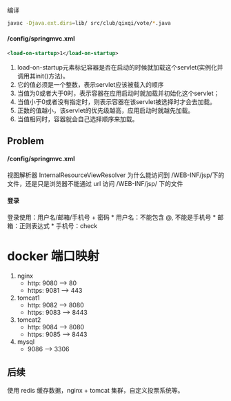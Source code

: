 编译 
```bash
javac -Djava.ext.dirs=lib/ src/club/qixqi/vote/*.java
```

#### /config/springmvc.xml
```xml
<load-on-startup>1</load-on-startup>
```
1. load-on-startup元素标记容器是否在启动的时候就加载这个servlet(实例化并调用其init()方法)。
2. 它的值必须是一个整数，表示servlet应该被载入的顺序
3. 当值为0或者大于0时，表示容器在应用启动时就加载并初始化这个servlet；
4. 当值小于0或者没有指定时，则表示容器在该servlet被选择时才会去加载。
5. 正数的值越小，该servlet的优先级越高，应用启动时就越先加载。
6. 当值相同时，容器就会自己选择顺序来加载。


## Problem
#### /config/springmvc.xml
视图解析器 InternalResourceViewResolver 为什么能访问到 /WEB-INF/jsp/下的文件，还是只是浏览器不能通过 url 访问 /WEB-INF/jsp/ 下的文件

#### 登录
登录使用：用户名/邮箱/手机号 + 密码
	* 用户名：不能包含 @, 不能是手机号
	* 邮箱：正则表达式
	* 手机号：check


# docker 端口映射
1. nginx 
	* http: 9080 --> 80
	* https: 9081 --> 443
2. tomcat1
	* http: 9082 --> 8080
	* https: 9083 --> 8443
3. tomcat2
	* http: 9084 --> 8080
	* https: 9085 --> 8443
4. mysql
	* 9086 --> 3306


## 后续

使用 redis 缓存数据，nginx + tomcat 集群，自定义投票系统等。